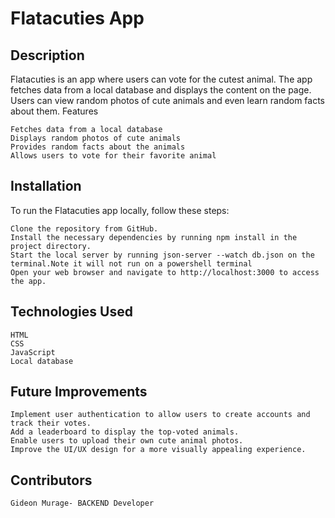 # Flatacuties App
## Description
Flatacuties is an app where users can vote for the cutest animal. The app fetches data from a local database and displays the content on the page. Users can view random photos of cute animals and even learn random facts about them.
Features

    Fetches data from a local database
    Displays random photos of cute animals
    Provides random facts about the animals
    Allows users to vote for their favorite animal

## Installation
To run the Flatacuties app locally, follow these steps:

    Clone the repository from GitHub.
    Install the necessary dependencies by running npm install in the project directory.
    Start the local server by running json-server --watch db.json on the terminal.Note it will not run on a powershell terminal
    Open your web browser and navigate to http://localhost:3000 to access the app.

## Technologies Used
    HTML
    CSS
    JavaScript
    Local database

## Future Improvements

    Implement user authentication to allow users to create accounts and track their votes.
    Add a leaderboard to display the top-voted animals.
    Enable users to upload their own cute animal photos.
    Improve the UI/UX design for a more visually appealing experience.

## Contributors

    Gideon Murage- BACKEND Developer

